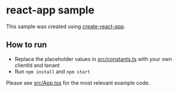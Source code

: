 # react-app sample

This sample was created using [create-react-app](https://create-react-app.dev/).

## How to run

- Replace the placeholder values in [src/constants.ts](src/constants.ts) with your own clientId and tenant
- Run `npm install` and `npm start`

Please see [src/App.tsx](src/App.tsx) for the most relevant example code.
